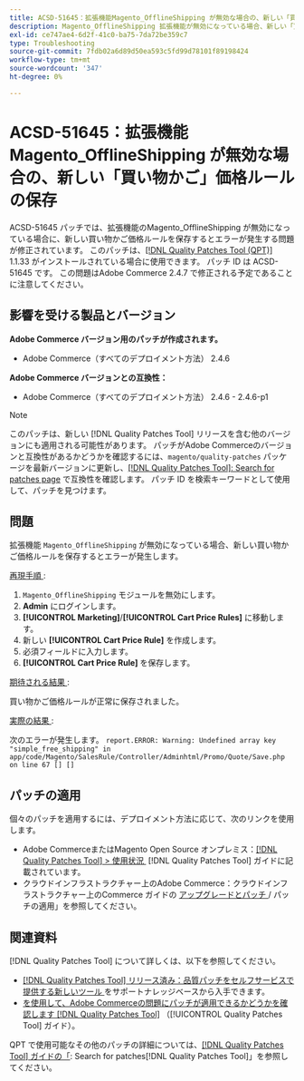 ```yaml
---
title: ACSD-51645：拡張機能Magento_OfflineShipping が無効な場合の、新しい「買い物かご」価格ルールの保存
description: Magento_OfflineShipping 拡張機能が無効になっている場合、新しい「買い物かご価格」ルールを保存するとエラーが発生するAdobe Commerceの問題を修正するために ACSD-51645 パッチを適用してください。
exl-id: ce747ae4-6d2f-41c0-ba75-7da72be359c7
type: Troubleshooting
source-git-commit: 7fdb02a6d89d50ea593c5fd99d78101f89198424
workflow-type: tm+mt
source-wordcount: '347'
ht-degree: 0%

---
```


# ACSD-51645：拡張機能Magento_OfflineShipping が無効な場合の、新しい「買い物かご」価格ルールの保存

ACSD-51645 パッチでは、拡張機能のMagento_OfflineShipping が無効になっている場合に、新しい買い物かご価格ルールを保存するとエラーが発生する問題が修正されています。 このパッチは、[[!DNL Quality Patches Tool (QPT)]](https://experienceleague.adobe.com/ja/docs/commerce-operations/tools/quality-patches-tool/quality-patches-tool-to-self-serve-quality-patches) 1.1.33 がインストールされている場合に使用できます。 パッチ ID は ACSD-51645 です。 この問題はAdobe Commerce 2.4.7 で修正される予定であることに注意してください。

## 影響を受ける製品とバージョン

**Adobe Commerce バージョン用のパッチが作成されます。**

* Adobe Commerce（すべてのデプロイメント方法） 2.4.6

**Adobe Commerce バージョンとの互換性：**

* Adobe Commerce（すべてのデプロイメント方法） 2.4.6 - 2.4.6-p1

>[!NOTE]
>
>このパッチは、新しい [!DNL Quality Patches Tool] リリースを含む他のバージョンにも適用される可能性があります。 パッチがAdobe Commerceのバージョンと互換性があるかどうかを確認するには、`magento/quality-patches` パッケージを最新バージョンに更新し、[[!DNL Quality Patches Tool]: Search for patches page](<https://experienceleague.adobe.com/tools/commerce-quality-patches/index.html?lang=ja>) で互換性を確認します。 パッチ ID を検索キーワードとして使用して、パッチを見つけます。

## 問題

拡張機能 `Magento_OfflineShipping` が無効になっている場合、新しい買い物かご価格ルールを保存するとエラーが発生します。

<u> 再現手順 </u>:

1. `Magento_OfflineShipping` モジュールを無効にします。
1. **Admin** にログインします。
1. **[!UICONTROL Marketing]**/**[!UICONTROL Cart Price Rules]** に移動します。
1. 新しい **[!UICONTROL Cart Price Rule]** を作成します。
1. 必須フィールドに入力します。
1. **[!UICONTROL Cart Price Rule]** を保存します。

<u> 期待される結果 </u>:

買い物かご価格ルールが正常に保存されました。

<u> 実際の結果 </u>:

次のエラーが発生します。
`report.ERROR: Warning: Undefined array key "simple_free_shipping" in app/code/Magento/SalesRule/Controller/Adminhtml/Promo/Quote/Save.php on line 67 [] []`

## パッチの適用

個々のパッチを適用するには、デプロイメント方法に応じて、次のリンクを使用します。

* Adobe CommerceまたはMagento Open Source オンプレミス：[[!DNL Quality Patches Tool] > 使用状況 &#x200B;](/help/tools/quality-patches-tool/usage.md) [!DNL Quality Patches Tool] ガイドに記載されています。
* クラウドインフラストラクチャー上のAdobe Commerce：クラウドインフラストラクチャー上のCommerce ガイドの [&#x200B; アップグレードとパッチ &#x200B;](https://experienceleague.adobe.com/docs/commerce-cloud-service/user-guide/develop/upgrade/apply-patches.html?lang=ja)/ パッチの適用」を参照してください。

## 関連資料

[!DNL Quality Patches Tool] について詳しくは、以下を参照してください。

* [[!DNL Quality Patches Tool]  リリース済み：品質パッチをセルフサービスで提供する新しいツール &#x200B;](https://experienceleague.adobe.com/ja/docs/commerce-operations/tools/quality-patches-tool/quality-patches-tool-to-self-serve-quality-patches) をサポートナレッジベースから入手できます。
* [&#x200B; を使用して、Adobe Commerceの問題にパッチが適用できるかどうかを確認します  [!DNL Quality Patches Tool]](/help/tools/quality-patches-tool/patches-available-in-qpt/check-patch-for-magento-issue-with-magento-quality-patches.md) （[!UICONTROL Quality Patches Tool] ガイド）。


QPT で使用可能なその他のパッチの詳細については、[[!DNL Quality Patches Tool] ガイドの「](<https://experienceleague.adobe.com/tools/commerce-quality-patches/index.html?lang=ja>): Search for patches[!DNL Quality Patches Tool]」を参照してください。
